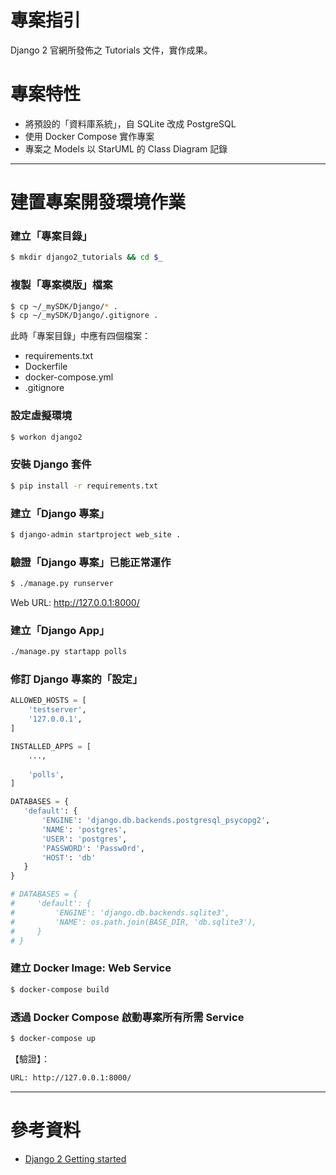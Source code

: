 # 專案指引

Django 2 官網所發佈之 Tutorials 文件，實作成果。

# 專案特性
 - 將預設的「資料庫系統」，自 SQLite 改成 PostgreSQL
 - 使用 Docker Compose 實作專案
 - 專案之 Models 以 StarUML 的 Class Diagram 記錄

---

# 建置專案開發環境作業

### 建立「專案目錄」
```bash
$ mkdir django2_tutorials && cd $_
```

### 複製「專案模版」檔案
```bash
$ cp ~/_mySDK/Django/* .
$ cp ~/_mySDK/Django/.gitignore .
```

此時「專案目錄」中應有四個檔案：
 - requirements.txt
 - Dockerfile
 - docker-compose.yml
 - .gitignore

### 設定虛擬環境
```bash
$ workon django2
```

### 安裝 Django 套件
```bash
$ pip install -r requirements.txt
```

### 建立「Django 專案」
```bash
$ django-admin startproject web_site .
```

### 驗證「Django 專案」已能正常運作
```bash
$ ./manage.py runserver
```

Web URL: http://127.0.0.1:8000/

### 建立「Django App」
```bash
./manage.py startapp polls
```

### 修訂 Django 專案的「設定」
```python
ALLOWED_HOSTS = [
    'testserver',
    '127.0.0.1',
]

INSTALLED_APPS = [
    ...,
    
    'polls',
]

DATABASES = {
   'default': {
       'ENGINE': 'django.db.backends.postgresql_psycopg2',
       'NAME': 'postgres',
       'USER': 'postgres',
       'PASSWORD': 'Passw0rd',
       'HOST': 'db'
   }
}

# DATABASES = {
#     'default': {
#         'ENGINE': 'django.db.backends.sqlite3',
#         'NAME': os.path.join(BASE_DIR, 'db.sqlite3'),
#     }
# }
```

### 建立 Docker Image: Web Service
```bash
$ docker-compose build
```

### 透過 Docker Compose 啟動專案所有所需 Service
```bash
$ docker-compose up
```

【驗證】：
```bash
URL: http://127.0.0.1:8000/
```


---
 
# 參考資料
 - [Django 2 Getting started](https://docs.djangoproject.com/en/2.0/intro/) 
 